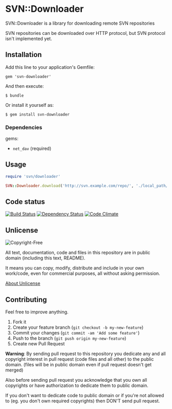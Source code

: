 # SVN::Downloader

SVN::Downloader is a library for downloading remote SVN repositories

SVN repositories can be downloaded over HTTP protocol, but SVN protocol isn't implemented yet.


## Installation

Add this line to your application's Gemfile:

    gem 'svn-downloader'

And then execute:

    $ bundle

Or install it yourself as:

    $ gem install svn-downloader

### Dependencies

gems:

* `net_dav` (required)


## Usage

```ruby
require 'svn/downloader'

SVN::Downloader.download('http://svn.example.com/repo/', './local_path/')
```


## Code status

[![Build Status](https://travis-ci.org/davispuh/SVN-Downloader.png?branch=master)](https://travis-ci.org/davispuh/SVN-Downloader)
[![Dependency Status](https://gemnasium.com/davispuh/SVN-Downloader.png)](https://gemnasium.com/davispuh/SVN-Downloader)
[![Code Climate](https://codeclimate.com/github/davispuh/SVN-Downloader.png)](https://codeclimate.com/github/davispuh/SVN-Downloader)

## Unlicense

![Copyright-Free](http://unlicense.org/pd-icon.png)

All text, documentation, code and files in this repository are in public domain (including this text, README).

It means you can copy, modify, distribute and include in your own work/code, even for commercial purposes, all without asking permission.

[About Unlicense](http://unlicense.org/)
 
## Contributing

Feel free to improve anything.

1. Fork it
2. Create your feature branch (`git checkout -b my-new-feature`)
3. Commit your changes (`git commit -am 'Add some feature'`)
4. Push to the branch (`git push origin my-new-feature`)
5. Create new Pull Request


**Warning**: By sending pull request to this repository you dedicate any and all copyright interest in pull request (code files and all other) to the public domain. (files will be in public domain even if pull request doesn't get merged)

Also before sending pull request you acknowledge that you own all copyrights or have authorization to dedicate them to public domain.

If you don't want to dedicate code to public domain or if you're not allowed to (eg. you don't own required copyrights) then DON'T send pull request.
